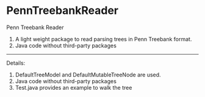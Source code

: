 PennTreebankReader
==================

Penn Treebank Reader

1. A light weight package to read parsing trees in Penn Treebank format.
2. Java code without third-party packages

---
Details:

1. DefaultTreeModel and DefaultMutableTreeNode are used.
2. Java code without third-party packages
2. Test.java provides an example to walk the tree